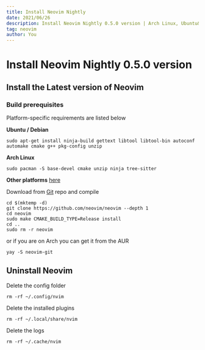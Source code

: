 ```yaml
---
title: Install Neovim Nightly
date: 2021/06/26
description: Install Neovim Nightly 0.5.0 version | Arch Linux, Ubuntu&Debian and more
tag: neovim
author: You
---
```


# Install Neovim Nightly 0.5.0 version

## Install the Latest version of Neovim

### Build prerequisites

Platform-specific requirements are listed below

**Ubuntu / Debian**

```
sudo apt-get install ninja-build gettext libtool libtool-bin autoconf automake cmake g++ pkg-config unzip
```

**Arch Linux**

```
sudo pacman -S base-devel cmake unzip ninja tree-sitter
```

**Other platforms** [here](https://github.com/neovim/neovim/wiki/Building-Neovim#build-prerequisites)

Download from [Git](https://github.com/neovim/neovim) repo and compile

```
cd $(mktemp -d)
git clone https://github.com/neovim/neovim --depth 1
cd neovim
sudo make CMAKE_BUILD_TYPE=Release install
cd ..
sudo rm -r neovim
```

or if you are on Arch you can get it from the AUR

```
yay -S neovim-git
```

## Uninstall Neovim

Delete the config folder

```
rm -rf ~/.config/nvim
```

Delete the installed plugins

```
rm -rf ~/.local/share/nvim
```

Delete the logs

```
rm -rf ~/.cache/nvim
```
